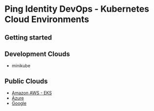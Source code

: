 # Ping Identity DevOps - Kubernetes Cloud Environments

## Getting started

## Development Clouds

* minikube

## Public Clouds

* [Amazon AWS - EKS](amazon/README.md)
* [Azure](azure/README.md)
* [Google](google/README.md)

